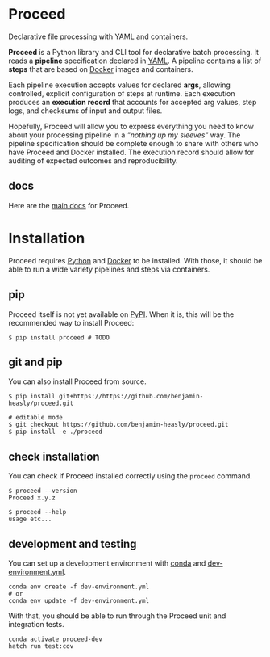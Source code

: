 # Proceed
Declarative file processing with YAML and containers.

**Proceed** is a Python library and CLI tool for declarative batch processing.
It reads a **pipeline** specification declared in [YAML](https://yaml.org/).
A pipeline contains a list of **steps** that are based on [Docker](https://www.docker.com/) images and containers.

Each pipeline execution accepts values for declared **args**, allowing controlled, explicit configuration of steps at runtime.
Each execution produces an **execution record** that accounts for accepted arg values, step logs, and checksums of input and output files.

Hopefully, Proceed will allow you to express everything you need to know about your processing pipeline in a *"nothing up my sleeves"* way.  The pipeline specification should be complete enough to share with others who have Proceed and Docker installed.
The execution record should allow for auditing of expected outcomes and reproducibility.

## docs
Here are the [main docs](https://benjamin-heasly.github.io/proceed/index.html) for Proceed.

# Installation
Proceed requires [Python](https://www.python.org/) and [Docker](https://www.docker.com/) to be installed.
With those, it should be able to run a wide variety pipelines and steps via containers.

## pip
Proceed itself is not yet available on [PyPI](https://pypi.org/).
When it is, this will be the recommended way to install Proceed:

```
$ pip install proceed # TODO
```

## git and pip
You can also install Proceed from source.

```
$ pip install git+https://https://github.com/benjamin-heasly/proceed.git

# editable mode
$ git checkout https://github.com/benjamin-heasly/proceed.git
$ pip install -e ./proceed
```

## check installation
You can check if Proceed installed correctly using the `proceed` command.

```
$ proceed --version
Proceed x.y.z

$ proceed --help
usage etc...
```

## development and testing

You can set up a development environment with [conda](https://conda.io/projects/conda/en/latest/user-guide/install/index.html) and [dev-environment.yml](./dev-environment.yml).

```
conda env create -f dev-environment.yml
# or
conda env update -f dev-environment.yml
```

With that, you should be able to run through the Proceed unit and integration tests.

```
conda activate proceed-dev
hatch run test:cov
```
